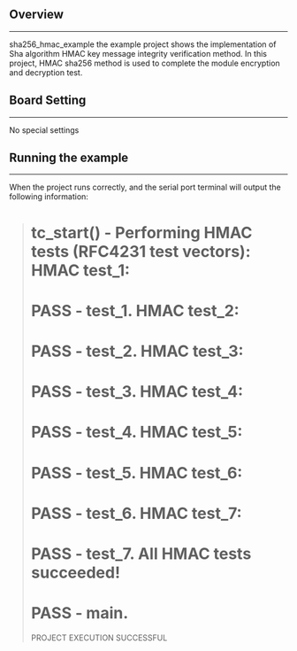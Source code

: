 ## Overview
***
sha256_hmac_example the example project shows the implementation of Sha algorithm HMAC key message integrity verification method. In this project, HMAC sha256 method is used to complete the module encryption and decryption test.

## Board Setting
***
No special settings

## Running the example
***
When the project runs correctly, and the serial port terminal will output the following information:
> tc_start() - Performing HMAC tests (RFC4231 test vectors):
> HMAC test_1:
> ===================================================================
> PASS - test_1.
> HMAC test_2:
> ===================================================================
> PASS - test_2.
> HMAC test_3:
> ===================================================================
> PASS - test_3.
> HMAC test_4:
> ===================================================================
> PASS - test_4.
> HMAC test_5:
> ===================================================================
> PASS - test_5.
> HMAC test_6:
> ===================================================================
> PASS - test_6.
> HMAC test_7:
> ===================================================================
> PASS - test_7.
> All HMAC tests succeeded!
> ===================================================================
> PASS - main.
> ===================================================================
> PROJECT EXECUTION SUCCESSFUL